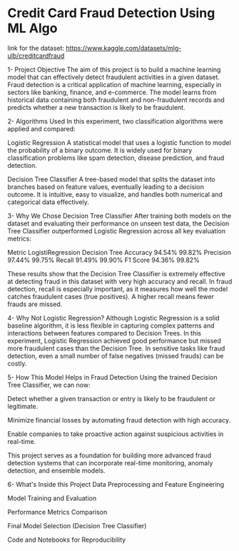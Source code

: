 # Credit Card Fraud Detection Using ML Algo


link for the dataset: https://www.kaggle.com/datasets/mlg-ulb/creditcardfraud

1- Project Objective
The aim of this project is to build a machine learning model that can effectively detect fraudulent activities in a given dataset. Fraud detection is a critical application of machine learning, especially in sectors like banking, finance, and e-commerce. The model learns from historical data containing both fraudulent and non-fraudulent records and predicts whether a new transaction is likely to be fraudulent.

2- Algorithms Used
In this experiment, two classification algorithms were applied and compared:

Logistic Regression
A statistical model that uses a logistic function to model the probability of a binary outcome. It is widely used for binary classification problems like spam detection, disease prediction, and fraud detection.

Decision Tree Classifier
A tree-based model that splits the dataset into branches based on feature values, eventually leading to a decision outcome. It is intuitive, easy to visualize, and handles both numerical and categorical data effectively.

3- Why We Chose Decision Tree Classifier
After training both models on the dataset and evaluating their performance on unseen test data, the Decision Tree Classifier outperformed Logistic Regression across all key evaluation metrics:

Metric	    LogistiRegression	    Decision Tree
Accuracy	        94.54%	           99.82%
Precision	        97.44%	           99.75%
Recall	          91.49%	           99.90%
F1 Score	        94.36%	           99.82%

These results show that the Decision Tree Classifier is extremely effective at detecting fraud in this dataset with very high accuracy and recall. In fraud detection, recall is especially important, as it measures how well the model catches fraudulent cases (true positives). A higher recall means fewer frauds are missed.

4- Why Not Logistic Regression?
Although Logistic Regression is a solid baseline algorithm, it is less flexible in capturing complex patterns and interactions between features compared to Decision Trees. In this experiment, Logistic Regression achieved good performance but missed more fraudulent cases than the Decision Tree. In sensitive tasks like fraud detection, even a small number of false negatives (missed frauds) can be costly.

5- How This Model Helps in Fraud Detection
Using the trained Decision Tree Classifier, we can now:

Detect whether a given transaction or entry is likely to be fraudulent or legitimate.

Minimize financial losses by automating fraud detection with high accuracy.

Enable companies to take proactive action against suspicious activities in real-time.

This project serves as a foundation for building more advanced fraud detection systems that can incorporate real-time monitoring, anomaly detection, and ensemble models.

6- What's Inside this Project
Data Preprocessing and Feature Engineering

Model Training and Evaluation

Performance Metrics Comparison

Final Model Selection (Decision Tree Classifier)

Code and Notebooks for Reproducibility
